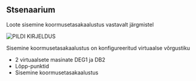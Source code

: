 ## <a name="scenario"></a>Stsenaarium

Loote sisemine koormusetasakaalustus vastavalt järgmistel

![PILDI KIRJELDUS](./media/load-balancer-get-started-ilb-scenario-include/figure1.png)

Sisemine koormusetasakaalustus on konfigureeritud virtuaalse võrgustiku

- 2 virtuaalsete masinate DEG1 ja DB2
- Lõpp-punktid
- Sisemine koormusetasakaalustus

